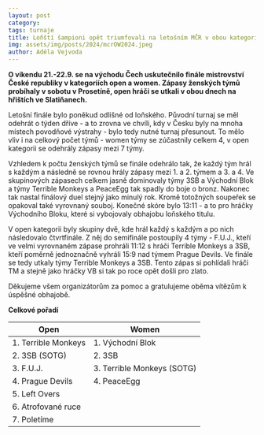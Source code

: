 ```yaml
---
layout: post
category:
tags: turnaje
title: Loňští šampioni opět triumfovali na letošním MČR v obou kategoriích – open i women
img: assets/img/posts/2024/mcrOW2024.jpeg
author: Adéla Vejvoda
---
```

**O víkendu 21.-22.9. se na východu Čech uskutečnilo finále mistrovství České republiky v kategoriích open a women. Zápasy ženských týmů probíhaly v sobotu v Prosetíně, open hráči se utkali v obou dnech na hřištích ve Slatiňanech.**

Letošní finále bylo poněkud odlišné od loňského. Původní turnaj se měl odehrát o týden dříve - a to zrovna ve chvíli, kdy v Česku byly na mnoha místech povodňové výstrahy - bylo tedy nutné turnaj přesunout. To mělo vliv i na celkový počet týmů - women týmy se zúčastnily celkem 4, v open kategorii se odehrály zápasy mezi 7 týmy.

Vzhledem k počtu ženských týmů se finále odehrálo tak, že každý tým hrál s každým a následně se rovnou hrály zápasy mezi 1. a 2. týmem a 3. a 4. Ve skupinových zápasech celkem jasně dominovaly týmy 3SB a Východní Blok a týmy Terrible Monkeys a PeaceEgg tak spadly do boje o bronz. Nakonec tak nastal finálový duel stejný jako minulý rok. Kromě totožných soupeřek se opakoval také vyrovnaný souboj. Konečné skóre bylo 13:11 - a to pro hráčky Východního Bloku, které si vybojovaly obhajobu loňského titulu.

V open kategorii byly skupiny dvě, kde hrál každý s každým a po nich následovalo čtvrtfinále. Z něj do semifinále postoupily 4 týmy - F.U.J., kteří ve velmi vyrovnaném zápase prohráli 11:12 s hráči Terrible Monkeys a 3SB, kteří poměrně jednoznačně vyhráli 15:9 nad týmem Prague Devils. Ve finále se tedy utkaly týmy Terrible Monkeys a 3SB. Tento zápas si pohlídali hráči TM a stejně jako hráčky VB si tak po roce opět došli pro zlato.

Děkujeme všem organizátorům za pomoc a gratulujeme oběma vítězům k úspěšné obhajobě. 

**Celkové pořadí**

| Open                      | Women                      |
| -----------------------   | ------------------------   |
| 1. Terrible Monkeys       | 1. Východní Blok           |
| 2. 3SB (SOTG)             | 2. 3SB                     |
| 3. F.U.J.                 | 3. Terrible Monkeys (SOTG) |
| 4. Prague Devils          | 4. PeaceEgg                |
| 5. Left Overs             |                            |
| 6. Atrofované ruce        |                            |
| 7. Poletíme               |                            |
